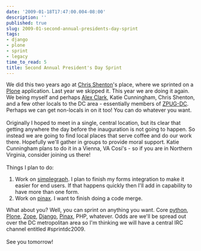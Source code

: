 ```yaml
---
date: '2009-01-18T17:47:00.004-08:00'
description: ''
published: true
slug: 2009-01-second-annual-presidents-day-sprint
tags:
- django
- plone
- sprint
- legacy
time_to_read: 5
title: Second Annual President's Day Sprint
---
```


We did this two years ago at <a href="http://shenton.org/">Chris Shenton</a>'s place, where we sprinted on a <a href="http://plone.org/">Plone</a> application. Last year we skipped it. This year we are doing it again. We being myself and perhaps <a href="http://aclark.net/">Alex Clark</a>, Katie Cunningham, Chris Shenton, and a few other locals to the DC area - essentially members of <a href="http://zpugdc.org/">ZPUG-DC</a>. Perhaps we can get non-locals in on it too! You can do whatever you want.<br /><br />Originally I hoped to meet in a single, central location, but its clear that getting anywhere the day before the inauguration is not going to happen. So instead we are going to find local places that serve coffee and do our work there. Hopefully we'll gather in groups to provide moral support. Katie Cunningham plans to do it in a Vienna, VA Cosi's - so if you are in Northern Virginia, consider joining us there!<br /><br />Things I plan to do:<br /><ol><li>Work on <a href="http://code.google.com/p/django-simplegraph/">simplegraph</a>. I plan to finish my forms integration to make it easier for end users. If that happens quickly then I'll add in capability to have more than one form.</li><li>Work on <a href="http://pinaxproject">pinax</a>. I want to finish doing a code merge.</li></ol>What about you? Well, you can sprint on anything you want. Core <a href="http://python.org">python</a>, <a href="http://plone.org">Plone</a>, <a href="http://zope.org">Zope</a>, <a href="http://djangoproject.com">Django</a>, <a href="http://pinaxproject.com">Pinax</a>, PHP, whatever. Odds are we'll be spread out over the DC metropolitan area so I'm thinking we will have a central IRC channel entitled #sprintdc2009.<br /><br />See you tomorrow!